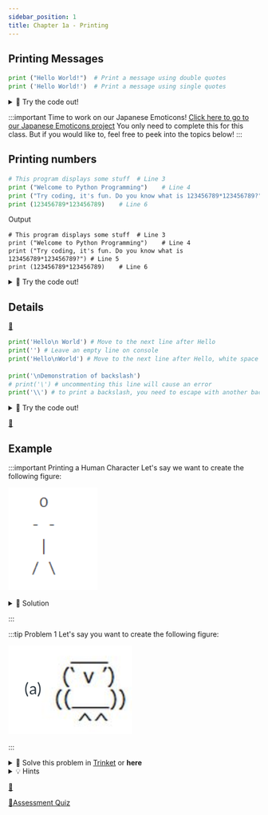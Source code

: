 ```yaml
---
sidebar_position: 1
title: Chapter 1a - Printing
---
```



## Printing Messages
```python
print ("Hello World!")  # Print a message using double quotes
print ('Hello World!')  # Print a message using single quotes
```
<details>
<summary>
🧪 Try the code out! 
</summary>
<iframe src="https://trinket.io/embed/python3/42877e453f" width="100%" height="300" frameborder="0" marginwidth="0" marginheight="0" allowfullscreen></iframe>

</details>


:::important Time to work on our Japanese Emoticons!
[Click here to go to our Japanese Emoticons project](../project/project-1a)
You only need to complete this for this class. But if you would like to, feel free to peek into the topics below! 
:::


## Printing numbers
```python
# This program displays some stuff  # Line 3
print ("Welcome to Python Programming")    # Line 4
print ("Try coding, it's fun. Do you know what is 123456789*123456789?") # Line 5
print (123456789*123456789)    # Line 6
```
Output
```output
# This program displays some stuff  # Line 3
print ("Welcome to Python Programming")    # Line 4
print ("Try coding, it's fun. Do you know what is 123456789*123456789?") # Line 5
print (123456789*123456789)    # Line 6
```
<details>
<summary>
🧪 Try the code out! 
</summary>
<iframe src="https://trinket.io/embed/python3/59c912d464" width="100%" height="600" frameborder="0" marginwidth="0" marginheight="0" allowfullscreen></iframe>

</details>


## Details

[👀](https://learn2codelive.com/courses/4/pages/lesson-1-learning-activities-r-practice-activity-1-build-and-test-the-code?module_item_id=458)


```python
print('Hello\n World') # Move to the next line after Hello
print('') # Leave an empty line on console
print('Hello\nWorld') # Move to the next line after Hello, white space before World has been removed here

print('\nDemonstration of backslash')
# print('\') # uncommenting this line will cause an error
print('\\') # to print a backslash, you need to escape with another backslash
```

<details>
<summary>
🧪 Try the code out! 
</summary>
<iframe src="https://trinket.io/embed/python3/31d9da2a08" width="100%" height="356" frameborder="0" marginwidth="0" marginheight="0" allowfullscreen></iframe>
</details>




[👀](https://learn2codelive.com/courses/4/pages/lesson-1-python-challenge-1a-code-art?module_item_id=447)

## Example

:::important Printing a Human Character
Let's say we want to create the following figure:

![](2022-04-26-17-37-27.png)

<details>
<summary>
🔬 Solution 
</summary>
Try out this solution
<iframe src="https://trinket.io/embed/python3/979c707fa0" width="100%" height="356" frameborder="0" marginwidth="0" marginheight="0" allowfullscreen></iframe>


</details>

:::

:::tip Problem 1
Let's say you want to create the following figure:

![](2022-04-26-17-28-50.png)

:::



<details>
<summary>
📝 Solve this problem in <a target="_blank" href="https://trinket.io/">Trinket</a> or <b>here</b>
</summary>
<iframe src="https://trinket.io/embed/python3/6c5d05a988" width="100%" height="600" frameborder="0" marginwidth="0" marginheight="0" allowfullscreen></iframe>

</details>

<details>
<summary>
💡 Hints 
</summary>

- What are the different characters that have been used to create this shape?
- How will you get the spacing right? What lines are the characters on? Hint: Use a table and add the different characters in the cells as they appear in the image. Or simply align the characters on your code editor first.
- Write down the instructions needed to create this graphic in the Instructions window of your Trinket.

</details>



[👀](https://learn2codelive.com/courses/4/pages/lesson-1-learning-activities-r-practice-activity-1-build-and-test-the-code?module_item_id=458)

[👀Assessment Quiz](https://learn2codelive.com/courses/4/pages/lesson-1-assessment-quiz?module_item_id=449)




